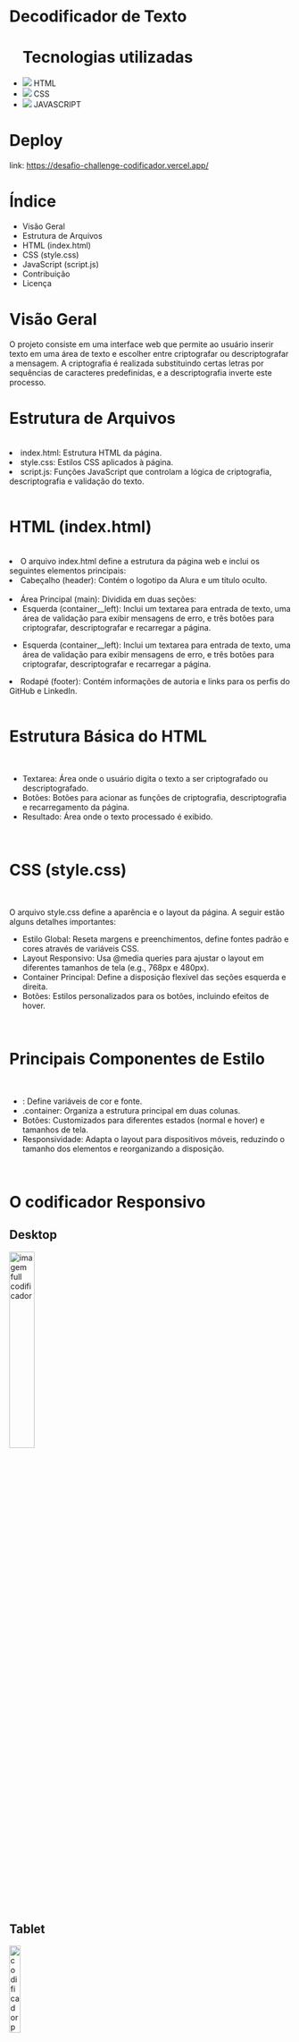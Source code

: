 # Decodificador de Texto

<ul> <h1>Tecnologias utilizadas</h1> 
<li><img src='./assets/icon-html.png'> HTML</li>
<li><img src='./assets/icon-css.png'> CSS</li>
<li><img src='./assets/icon-javascrip.png'> JAVASCRIPT</li>
</ul>

# Deploy

link: https://desafio-challenge-codificador.vercel.app/

# Índice
<ul>
<li>Visão Geral </li>
<li>Estrutura de Arquivos </li>
<li>HTML (index.html) </li>
<li>CSS (style.css) </li>
<li>JavaScript (script.js) </li>
<li>Contribuição </li>
<li>Licença </li>
</ul>

# Visão Geral

<p> O projeto consiste em uma interface web que permite ao usuário inserir texto em uma área de texto e escolher entre criptografar ou descriptografar a mensagem. A criptografia é realizada substituindo certas letras por sequências de caracteres predefinidas, e a descriptografia inverte este processo.  </p>

# Estrutura de Arquivos

<br>
<li> index.html:  Estrutura HTML da página. </li>
<li> style.css: Estilos CSS aplicados à página. </li>
<li>script.js: Funções JavaScript que controlam a lógica de criptografia, descriptografia e validação do texto.</li>
<br>

# HTML (index.html)
<br>

<li> O arquivo index.html define a estrutura da página web e inclui os seguintes elementos principais: </li>
<li>Cabeçalho (header): Contém o logotipo da Alura e um título oculto.</li>
<br>
<li>Área Principal (main): Dividida em duas seções:<ul>
<li> Esquerda (container__left): Inclui um textarea para entrada de texto, uma área de validação para exibir mensagens de erro, e três botões para criptografar, descriptografar e recarregar a página.</li>
</ul>
<ul>
<li>Esquerda (container__left): Inclui um textarea para entrada de texto, uma área de validação para exibir mensagens de erro, e três botões para criptografar, descriptografar e recarregar a página.</li>
</ul>
<li> Rodapé (footer): Contém informações de autoria e links para os perfis do GitHub e LinkedIn. </li>
<br>

# Estrutura Básica do HTML
<br>

<ul>
<li>Textarea: Área onde o usuário digita o texto a ser criptografado ou descriptografado.</li>
<li>Botões: Botões para acionar as funções de criptografia, descriptografia e recarregamento da página.</li>
<li>Resultado: Área onde o texto processado é exibido.</li>
</ul>
<br>

# CSS (style.css)
<br>

O arquivo style.css define a aparência e o layout da página. A seguir estão alguns detalhes importantes:

<ul>
<li>Estilo Global: Reseta margens e preenchimentos, define fontes padrão e cores através de variáveis CSS.</li>
<li>Layout Responsivo: Usa @media queries para ajustar o layout em diferentes tamanhos de tela (e.g., 768px e 480px).</li>
<li>Container Principal: Define a disposição flexível das seções esquerda e direita.</li>
<li>Botões: Estilos personalizados para os botões, incluindo efeitos de hover.</li>
</ul>
<br>

# Principais Componentes de Estilo
<br>

<ul>
<li>: Define variáveis de cor e fonte.</li>
<li>.container: Organiza a estrutura principal em duas colunas.</li>
<li>Botões: Customizados para diferentes estados (normal e hover) e tamanhos de tela.</li>
<li>Responsividade: Adapta o layout para dispositivos móveis, reduzindo o tamanho dos elementos e reorganizando a disposição.</li>
</ul>
<br>

# O codificador Responsivo

## Desktop

<P><img src='./assets/image-app/image-codificador-full.png' width="30%" alt='imagem full codificador'></p>

## Tablet

<p><img src='./assets/image-app/image-codificador-tablet-1.png' width="20%" alt='codificador parte 1 768px'><br>
<img src='./assets/image-app/image-codificador-tablet-2.png' width="20%" alt='codificador parte 2 768px'>
</p>

## Mobile

<p><img src='./assets/image-app/image-codificador-mobile-1.png' width="20%" alt='codificador mobile 480px'><br>
<img src='./assets/image-app/image-codificador-mobile-2.png' width="20%" alt='codificador mobile 480px'>
</p>

# Como Usar

<ol>
    <li> Digite o texto que deseja criptografar ou descriptografar na área de texto à esquerda.</li>
    <li> Clique no botão "Criptografar" ou "Descriptografar".</li>
    <li> O resultado será exibido na área à direita.</li>
    <li> Se desejar, copie o texto criptografado/descriptografado clicando no botão "Copiar".</li>
    <li> Use o botão "Reload" para limpar o campo de texto e a área de resultado.</li><br><br>
</ol>

# Documentação do Código JavaScript

<p>Este documento fornece uma explicação detalhada do código JavaScript utilizado para criptografar e descriptografar texto em uma página web. O código também inclui funcionalidades de validação de entrada, cópia de texto para a área de transferência, e atualização de elementos da interface do usuário com base no conteúdo do texto.</p>

## Índice

<ol>
    <li>Descrição dos Elementos do DOM </li>
    <li>Funções de Criptografia e Descriptografia</li>
    <li>Funções de Validação e Mensagem</li>
    <li>Funções de Interação com a Página</li>
    <li> Eventos e Atualizações de Interface</li>
    <li> Função de Recarregar e Limpar Texto </li>
<ol>

## Descrição dos Elementos do DOM

<img src='./assets/image-1.png' alt='chamada elementos'>

<p>Estes elementos do DOM são selecionados usando getElementById para manipulação posterior:</p>

<ul>
    <li>inputText: campo de entrada de texto.</li>
    <li>resultText: área onde o texto criptografado ou descriptografado é exibido.</li>
    <li>encryptBtn: botão para criptografar o texto.</li>
    <li>decryptBtn: botão para descriptografar o texto.</li>
    <li>copyBtn: botão para copiar o texto resultante para a área de transferência.</li>
    <li>validationMessage: área para exibir mensagens de validação.</li>
</ul>

## Funções de Criptografia e Descriptografia

### Função de Criptografia

<img src='./assets/image-2.png' alt='criptografar'>

<p>Esta função substitui caracteres específicos no texto de entrada por sequências predeterminadas para criptografá-lo.</p>

### Função de Descriptografia

<img src='./assets/image-3.png' alt='descriptografar'>

<p>Esta função reverte o processo de criptografia, substituindo as sequências criptografadas pelos caracteres originais.</p>

## Funções de Validação e Mensagem

### Função de Validação de Texto

<img src='./assets/image-4.png' alt='Validação de Texto'>

<p> Verifica se o texto contém apenas letras minúsculas e espaços.</p>

### Função para Exibir Mensagem de Validação

<img src='./assets/image-7.png' alt='Mensagem de validacao'>

<p>Exibe uma mensagem de validação com um ícone de alerta quando o texto contém caracteres inválidos.</p>

## Funções de Interação com a Página

###  Função para Copiar Texto

<img src='./assets/image-6.png' alt='copiar texo'>

<p>Copia o texto fornecido para a área de transferência e exibe um alerta.</p>

### Função para Atualizar Elementos com Base no Texto

<img src='./assets/image-11.png' alt='copiar texo'>

<p>Atualiza a visibilidade de elementos na interface com base no conteúdo do campo de entrada de texto.</p>

## Eventos e Atualizações de Interface

### Evento de Criptografia

<img src='./assets/image-8.png' alt='criptografia'>

<p>Adiciona um evento de clique ao botão de criptografia, criptografando o texto de entrada se for válido.</p>

### Evento de Descriptografia


<img src='./assets/image-9.png' alt='descriptografia'>

<p>Adiciona um evento de clique ao botão de descriptografia, descriptografando o texto de entrada se for válido.</p>

### Evento de Cópia de Texto


<img src='./assets/image-10.png' alt='copia texto'>

<p>Adiciona um evento de clique ao botão de copiar, copiando o texto resultante para a área de transferência.</p>

### Evento para Atualização Inicial

<img src='./assets/image-12.png' alt='atualizacao inicial'>

<p>Chama a função updateResultText quando a página é carregada para definir os estados iniciais dos elementos.</p>

## Função de Recarregar e Limpar Texto

### Função para Recarregar a Página

<img src='./assets/image-13.png' alt='recarrega pagina'>

<p>Recarrega a página quando o botão de recarregar é clicado.</p>

### Função para Limpar Texto

<img src='./assets/image-18.png' alt='limpa texto'>

<p>Limpa o texto exibido e chama updateText para atualizar a interface.</p>

### Chamada de Função ao Carregar a Página

<img src='./assets/image-20.png' alt='carrega pagina'>

<p>Chama a função checkTextAndToggleImage quando a página é carregada, para garantir que os elementos da interface estejam corretamente atualizados.</p>


#### <p>Esta documentação detalha cada parte do código JavaScript, proporcionando uma compreensão clara das funcionalidades implementadas e como elas interagem com a interface do usuário.</p>

# Contribuição

<p> Sinta-se à vontade para contribuir com melhorias no código ou na documentação. Fork este repositório e envie um pull request com suas alterações. </p>
